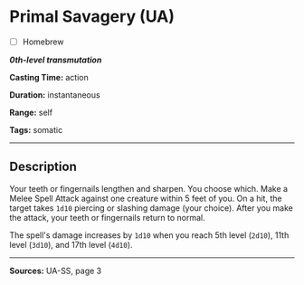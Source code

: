 # Primal Savagery (UA)

- [ ] Homebrew

***0th-level transmutation***

**Casting Time:** action

**Duration:** instantaneous

**Range:** self

**Tags:** somatic

---

## Description
Your teeth or fingernails lengthen and sharpen.
You choose which.
Make a Melee Spell Attack against one creature within 5 feet of you.
On a hit, the target takes `1d10` piercing or slashing damage (your choice).
After you make the attack, your teeth or fingernails return to normal.

The spell's damage increases by `1d10` when you reach 5th level (`2d10`), 11th level (`3d10`), and 17th level (`4d10`).

---

**Sources:** UA-SS, page 3
